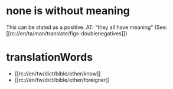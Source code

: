 # none is without meaning

This can be stated as a positive. AT: "they all have meaning" (See: [[rc://en/ta/man/translate/figs-doublenegatives]])

# translationWords

* [[rc://en/tw/dict/bible/other/know]]
* [[rc://en/tw/dict/bible/other/foreigner]]